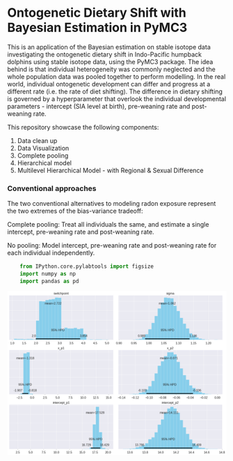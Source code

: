 # Ontogenetic Dietary Shift with Bayesian Estimation in PyMC3

This is an application of the Bayesian estimation on stable isotope data investigating the ontogenetic dietary shift in Indo-Pacific humpback dolphins using stable isotope data, using the PyMC3 package. The idea behind is that individual heterogeneity was commonly neglected and the whole population data was pooled together to perform modelling. In the real world, individual ontogenetic development can differ and progress at a different rate (i.e. the rate of diet shifting). The difference in dietary shifting is governed by a hyperparameter that overlook the individual developmental parameters - intercept (SIA level at birth), pre-weaning rate and post-weaning rate. 

This repository showcase the following components:
1. Data clean up
2. Data Visualization
3. Complete pooling
4. Hierarchical model
5. Multilevel Hierarchical Model - with Regional & Sexual Difference

### Conventional approaches
The two conventional alternatives to modeling radon exposure represent the two extremes of the bias-variance tradeoff:

Complete pooling:
Treat all individuals the same, and estimate a single intercept, pre-weaning rate and post-weaning rate.

No pooling:
Model intercept, pre-weaning rate and post-weaning rate for each individual independently.

```python
    from IPython.core.pylabtools import figsize
    import numpy as np
    import pandas as pd
```

![alt text](https://raw.githubusercontent.com/YuenWaHo/pymc3_weaning/master/examples/posterior.png?token=Af9kMPIvdz2tQJP1x60zlKT-nZmca54zks5cnv-XwA%3D%3D "Posterior Distribution of Parameters")
